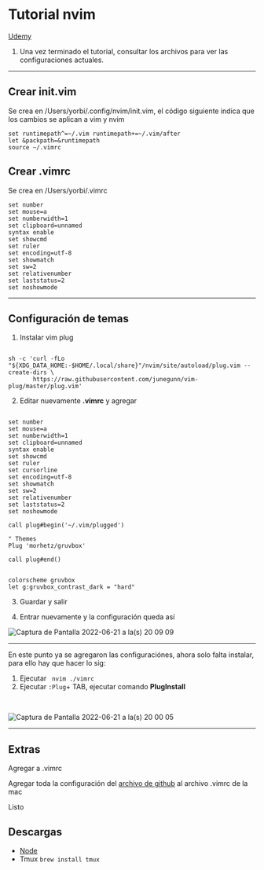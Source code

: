 # Tutorial nvim

[Udemy](https://www.udemy.com/course/vim-aumenta-tu-velocidad-de-desarrollo)


1. Una vez terminado el tutorial, consultar los archivos para ver las configuraciones actuales.


****



## Crear init.vim

Se crea en /Users/yorbi/.config/nvim/init.vim, el código siguiente indica que los cambios se aplican a vim y nvim 
~~~
set runtimepath^=~/.vim runtimepath+=~/.vim/after
let &packpath=&runtimepath
source ~/.vimrc
~~~






## Crear .vimrc

Se crea en /Users/yorbi/.vimrc
~~~
set number
set mouse=a
set numberwidth=1
set clipboard=unnamed
syntax enable
set showcmd
set ruler
set encoding=utf-8
set showmatch
set sw=2
set relativenumber
set laststatus=2
set noshowmode
~~~

***

## Configuración de temas

1. Instalar vim plug

~~~

sh -c 'curl -fLo "${XDG_DATA_HOME:-$HOME/.local/share}"/nvim/site/autoload/plug.vim --create-dirs \
       https://raw.githubusercontent.com/junegunn/vim-plug/master/plug.vim'
~~~

2. Editar nuevamente **.vimrc** y agregar

~~~

set number
set mouse=a
set numberwidth=1
set clipboard=unnamed
syntax enable
set showcmd
set ruler
set cursorline
set encoding=utf-8
set showmatch
set sw=2
set relativenumber
set laststatus=2
set noshowmode

call plug#begin('~/.vim/plugged')

" Themes 
Plug 'morhetz/gruvbox'

call plug#end()


colorscheme gruvbox
let g:gruvbox_contrast_dark = "hard"

~~~


3.  Guardar y salir

4. Entrar nuevamente y la configuración queda así

![Captura de Pantalla 2022-06-21 a la(s) 20 09 09](https://user-images.githubusercontent.com/65741972/174922007-32ddfe56-eec6-4b61-8558-7d86c6f82444.png)

***

En este punto ya se agregaron las configuraciónes, ahora solo falta instalar, para ello hay que hacer lo sig:

1. Ejecutar ``` nvim ./vimrc```
2. Ejecutar ```:Plug```+ TAB, ejecutar comando **PlugInstall**
<br>

![Captura de Pantalla 2022-06-21 a la(s) 20 00 05](https://user-images.githubusercontent.com/65741972/174921097-d751cc0b-232e-4be2-9174-51fa8c2d786b.png)


***

## Extras

Agregar a .vimrc

Agregar toda la configuración del [archivo de github](https://github.com/yorbimv/macos_catalina_config/blob/main/config/nvim/nvim/init.vim) al archivo .vimrc de la mac


Listo











## Descargas 

- [Node](https://nodejs.org/en/download/)
- Tmux ```brew install tmux```
